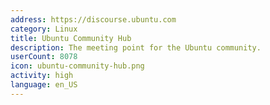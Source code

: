 ```yaml
---
address: https://discourse.ubuntu.com
category: Linux
title: Ubuntu Community Hub
description: The meeting point for the Ubuntu community.
userCount: 8078
icon: ubuntu-community-hub.png
activity: high
language: en_US
---
```

